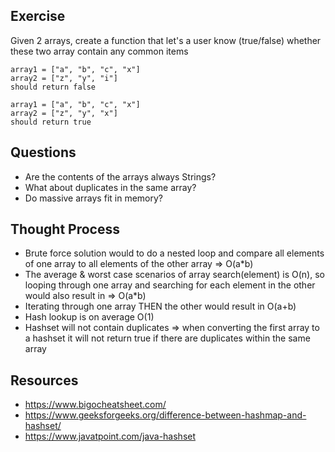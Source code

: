 ## Exercise

Given 2 arrays, create a function that let's a user know (true/false) whether these two array contain any common items
```
array1 = ["a", "b", "c", "x"]
array2 = ["z", "y", "i"]
should return false
```
```
array1 = ["a", "b", "c", "x"]
array2 = ["z", "y", "x"]
should return true
```

## Questions

- Are the contents of the arrays always Strings?
- What about duplicates in the same array?
- Do massive arrays fit in memory?

## Thought Process

- Brute force solution would to do a nested loop and compare all elements of one array to all elements of the other array => O(a*b)
- The average & worst case scenarios of array search(element) is O(n), so looping through one array and searching for each element in the other would also result in => O(a*b)
- Iterating through one array THEN the other would result in O(a+b)
- Hash lookup is on average O(1)
- Hashset will not contain duplicates => when converting the first array to a hashset it will not return true if there are duplicates within the same array

## Resources

- https://www.bigocheatsheet.com/
- https://www.geeksforgeeks.org/difference-between-hashmap-and-hashset/
- https://www.javatpoint.com/java-hashset

